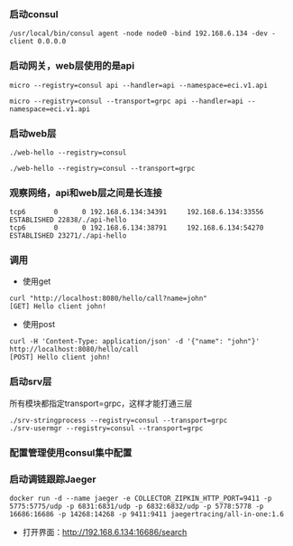 ### 启动consul
```
/usr/local/bin/consul agent -node node0 -bind 192.168.6.134 -dev -client 0.0.0.0
```

### 启动网关，web层使用的是api
```
micro --registry=consul api --handler=api --namespace=eci.v1.api

micro --registry=consul --transport=grpc api --handler=api --namespace=eci.v1.api
```

### 启动web层
```
./web-hello --registry=consul

./web-hello --registry=consul --transport=grpc
```

### 观察网络，api和web层之间是长连接
```
tcp6       0      0 192.168.6.134:34391     192.168.6.134:33556     ESTABLISHED 22838/./api-hello   
tcp6       0      0 192.168.6.134:38791     192.168.6.134:54270     ESTABLISHED 23271/./api-hello
```

### 调用
- 使用get
```
curl "http://localhost:8080/hello/call?name=john"
[GET] Hello client john!
```
- 使用post
```
curl -H 'Content-Type: application/json' -d '{"name": "john"}' http://localhost:8080/hello/call
[POST] Hello client john!
```

### 启动srv层
所有模块都指定transport=grpc，这样才能打通三层
```
./srv-stringprocess --registry=consul --transport=grpc
./srv-usermgr --registry=consul --transport=grpc
```

### 配置管理使用consul集中配置

### 启动调链跟踪Jaeger
```
docker run -d --name jaeger -e COLLECTOR_ZIPKIN_HTTP_PORT=9411 -p 5775:5775/udp -p 6831:6831/udp -p 6832:6832/udp -p 5778:5778 -p 16686:16686 -p 14268:14268 -p 9411:9411 jaegertracing/all-in-one:1.6
```
- 打开界面：http://192.168.6.134:16686/search